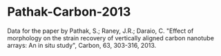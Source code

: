 # Pathak-Carbon-2013
Data for the paper by Pathak, S.; Raney, J.R.; Daraio, C. "Effect of morphology on the strain recovery of vertically aligned carbon nanotube arrays: An in situ study", Carbon, 63, 303-316, 2013.
